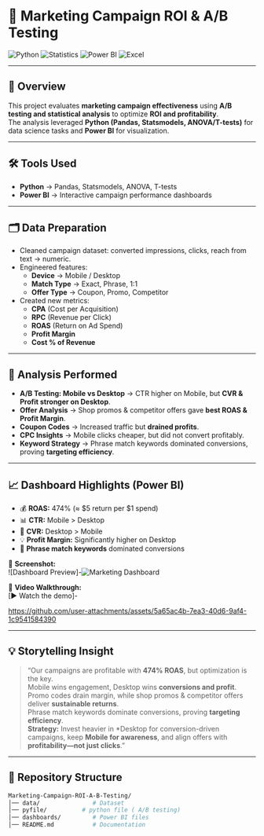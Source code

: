 # 📢 Marketing Campaign ROI & A/B Testing  

![Python](https://img.shields.io/badge/Python-3776AB?style=flat&logo=python&logoColor=white) 
![Statistics](https://img.shields.io/badge/Statistics-4B8BBE?style=flat&logo=analytics&logoColor=white) 
![Power BI](https://img.shields.io/badge/Power%20BI-F2C811?style=flat&logo=powerbi&logoColor=black)
![Excel](https://img.shields.io/badge/Excel-4B8BBE?style=flat&logo=analytics&logoColor=white)

---

## 📌 Overview  
This project evaluates **marketing campaign effectiveness** using **A/B testing and statistical analysis** to optimize **ROI and profitability**.  
The analysis leveraged **Python (Pandas, Statsmodels, ANOVA/T-tests)** for data science tasks and **Power BI** for visualization.  

---

## 🛠 Tools Used  
- **Python** → Pandas, Statsmodels, ANOVA, T-tests  
- **Power BI** → Interactive campaign performance dashboards  

---

## 🗂 Data Preparation  
- Cleaned campaign dataset: converted impressions, clicks, reach from text → numeric.  
- Engineered features:  
  - **Device** → Mobile / Desktop  
  - **Match Type** → Exact, Phrase, 1:1  
  - **Offer Type** → Coupon, Promo, Competitor  
- Created new metrics:  
  - **CPA** (Cost per Acquisition)  
  - **RPC** (Revenue per Click)  
  - **ROAS** (Return on Ad Spend)  
  - **Profit Margin**  
  - **Cost % of Revenue**  

---

## 🔎 Analysis Performed  
- **A/B Testing: Mobile vs Desktop** → CTR higher on Mobile, but **CVR & Profit stronger on Desktop**.  
- **Offer Analysis** → Shop promos & competitor offers gave **best ROAS & Profit Margin**.  
- **Coupon Codes** → Increased traffic but **drained profits**.  
- **CPC Insights** → Mobile clicks cheaper, but did not convert profitably.  
- **Keyword Strategy** → Phrase match keywords dominated conversions, proving **targeting efficiency**.  

---

## 📈 Dashboard Highlights (Power BI)  
- 💰 **ROAS:** 474% (≈ $5 return per $1 spend)  
- 📊 **CTR:** Mobile > Desktop  
- 🎯 **CVR:** Desktop > Mobile  
- 💡 **Profit Margin:** Significantly higher on Desktop  
- 🔑 **Phrase match keywords** dominated conversions  

📸 **Screenshot:**  
![Dashboard Preview]-![Marketing Dashboard](https://github.com/user-attachments/assets/49bc3acd-01d8-4be4-9f12-fa6d921513e7)


🎥 **Video Walkthrough:**  
[▶ Watch the demo]-

https://github.com/user-attachments/assets/5a65ac4b-7ea3-40d6-9af4-1c9541584390



---

## 💡 Storytelling Insight  
> “Our campaigns are profitable with **474% ROAS**, but optimization is the key.  
> Mobile wins engagement, Desktop wins **conversions and profit**.  
> Promo codes drain margin, while shop promos & competitor offers deliver **sustainable returns**.  
> Phrase match keywords dominate conversions, proving **targeting efficiency**.  
> **Strategy:** Invest heavier in *Desktop for conversion-driven campaigns, keep **Mobile for awareness**, and align offers with **profitability—not just clicks**.”  

---

## 📂 Repository Structure  
```bash
Marketing-Campaign-ROI-A-B-Testing/
│── data/               # Dataset
│── pyfile/          # python file ( A/B testing)
│── dashboards/         # Power BI files 
│── README.md           # Documentation
